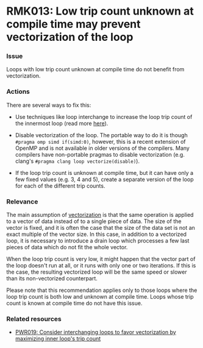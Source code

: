 # RMK013: Low trip count unknown at compile time may prevent vectorization of the loop

### Issue

Loops with low trip count unknown at compile time do not benefit from
vectorization.

### Actions

There are several ways to fix this:

* Use techniques like loop interchange to increase the loop trip count of the
innermost loop (read more [here](../PWR019/README.md)).

* Disable vectorization of the loop. The portable way to do it is though
`#pragma omp simd if(simd:0)`, however, this is a recent extension of OpenMP and
is not available in older versions of the compilers. Many compilers have
non-portable pragmas to disable vectorization (e.g. clang's
`#pragma clang loop vectorize(disable)`).

* If the loop trip count is unknown at compile time, but it can have only a few
fixed values (e.g. 3, 4 and 5), create a separate version of the loop for each
of the different trip counts.

### Relevance

The main assumption of [vectorization](../../Glossary/Vectorization.md) is that the
same operation is applied to a vector of data instead of to a single piece of
data. The size of the vector is fixed, and it is often the case that the size of
the data set is not an exact multiple of the vector size. In this case, in
addition to a vectorized loop, it is necessary to introduce a drain loop which
processes a few last pieces of data which do not fit the whole vector.

When the loop trip count is very low, it might happen that the vector part of
the loop doesn't run at all, or it runs with only one or two iterations. If this
is the case, the resulting vectorized loop will be the same speed or slower than
its non-vectorized counterpart.

Please note that this recommendation applies only to those loops where the loop
trip count is both low and unknown at compile time. Loops whose trip count is
known at compile time do not have this issue.

### Related resources

* [PWR019: Consider interchanging loops to favor vectorization by maximizing inner loop's trip count](../PWR019/README.md)

